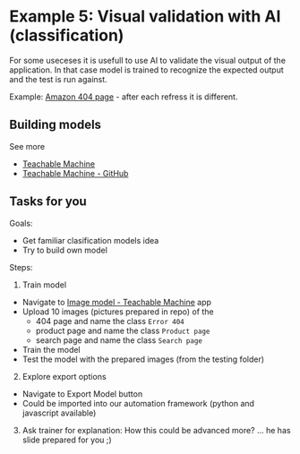 # Example 5: Visual validation with AI (classification)

For some useceses it is usefull to use AI to validate the visual output of the application.
In that case model is trained to recognize the expected output and the test is run
against.

Example: [Amazon 404 page](https://www.amazon.com/asdf) - after each refress it
is different.

## Building models

See more

- [Teachable Machine](https://teachablemachine.withgoogle.com/train/image)
- [Teachable Machine - GitHub](https://github.com/googlecreativelab/teachablemachine-community/tree/master/libraries/image)

## Tasks for you

Goals:

- Get familiar clasification models idea
- Try to build own model

Steps:

1. Train model

- Navigate to [Image model - Teachable Machine](https://teachablemachine.withgoogle.com/train/image) app
- Upload 10 images (pictures prepared in repo) of the
  - 404 page and name the class `Error 404`
  - product page and name the class `Product page`
  - search page and name the class `Search page`
- Train the model
- Test the model with the prepared images (from the testing folder)

2. Explore export options

- Navigate to Export Model button
- Could be imported into our automation framework (python and javascript available)

3. Ask trainer for explanation: How this could be advanced more? ... he has slide prepared for you ;)
